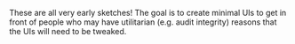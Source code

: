 These are all very early sketches! The goal is to create minimal UIs to get in front of people who may have utilitarian (e.g. audit integrity) reasons that the UIs will need to be tweaked.

